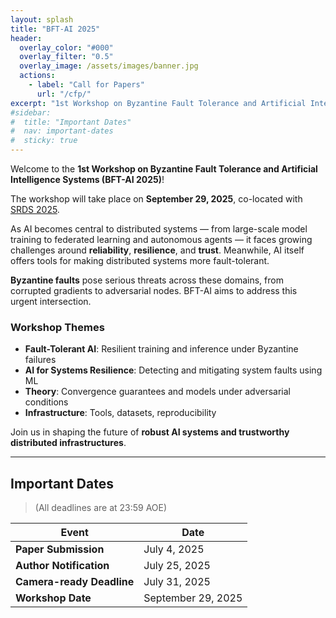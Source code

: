 ```yaml
---
layout: splash
title: "BFT-AI 2025"
header:
  overlay_color: "#000"
  overlay_filter: "0.5"
  overlay_image: /assets/images/banner.jpg
  actions:
    - label: "Call for Papers"
      url: "/cfp/"
excerpt: "1st Workshop on Byzantine Fault Tolerance and Artificial Intelligence Systems"
#sidebar:
#  title: "Important Dates"
#  nav: important-dates
#  sticky: true
---
```


Welcome to the **1st Workshop on Byzantine Fault Tolerance and Artificial Intelligence Systems (BFT-AI 2025)**!

The workshop will take place on **September 29, 2025**, co-located with [SRDS 2025](https://srds-conference.org/).

As AI becomes central to distributed systems — from large-scale model training to federated learning and autonomous agents — it faces growing challenges around **reliability**, **resilience**, and **trust**. Meanwhile, AI itself offers tools for making distributed systems more fault-tolerant.

**Byzantine faults** pose serious threats across these domains, from corrupted gradients to adversarial nodes. BFT-AI aims to address this urgent intersection.

### Workshop Themes

- **Fault-Tolerant AI**: Resilient training and inference under Byzantine failures
- **AI for Systems Resilience**: Detecting and mitigating system faults using ML
- **Theory**: Convergence guarantees and models under adversarial conditions
- **Infrastructure**: Tools, datasets, reproducibility

Join us in shaping the future of **robust AI systems and trustworthy distributed infrastructures**.


---

## Important Dates

> (All deadlines are at 23:59 AOE)

| Event                   | Date            |
|-------------------------|-----------------|
| **Paper Submission**    | July 4, 2025    |
| **Author Notification** | July 25, 2025   |
| **Camera-ready Deadline** | July 31, 2025 |
| **Workshop Date**       | September 29, 2025 |
